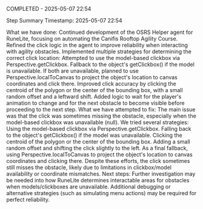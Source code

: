 COMPLETED - 2025-05-07 22:54

Step Summary
Timestamp: 2025-05-07 22:54

What we have done:
Continued development of the OSRS Helper agent for RuneLite, focusing on automating the Canifis Rooftop Agility Course.
Refined the click logic in the agent to improve reliability when interacting with agility obstacles.
Implemented multiple strategies for determining the correct click location:
Attempted to use the model-based clickbox via Perspective.getClickbox.
Fallback to the object's getClickbox() if the model is unavailable.
If both are unavailable, planned to use Perspective.localToCanvas to project the object's location to canvas coordinates and click there.
Improved click accuracy by clicking the centroid of the polygon or the center of the bounding box, with a small random offset and a leftward shift.
Added logic to wait for the player's animation to change and for the next obstacle to become visible before proceeding to the next step.
What we have attempted to fix:
The main issue was that the click was sometimes missing the obstacle, especially when the model-based clickbox was unavailable (null).
We tried several strategies:
Using the model-based clickbox via Perspective.getClickbox.
Falling back to the object's getClickbox() if the model was unavailable.
Clicking the centroid of the polygon or the center of the bounding box.
Adding a small random offset and shifting the click slightly to the left.
As a final fallback, using Perspective.localToCanvas to project the object's location to canvas coordinates and clicking there.
Despite these efforts, the click sometimes still misses the obstacle, likely due to limitations in clickbox/model availability or coordinate mismatches.
Next steps:
Further investigation may be needed into how RuneLite determines interactable areas for obstacles when models/clickboxes are unavailable.
Additional debugging or alternative strategies (such as simulating menu actions) may be required for perfect reliability.
